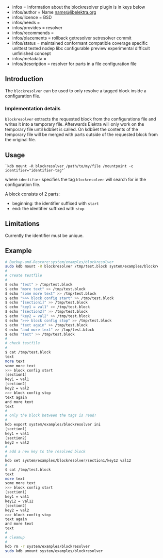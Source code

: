 - infos = Information about the blockresolver plugin is in keys below
- infos/author = Name <name@libelektra.org>
- infos/licence = BSD
- infos/needs =
- infos/provides = resolver
- infos/recommends =
- infos/placements = rollback getresolver setresolver commit
- infos/status = maintained conformant compatible coverage specific unittest tested nodep libc configurable preview experimental difficult unfinished concept
- infos/metadata =
- infos/description = resolver for parts in a file configuration file

## Introduction ##

The `blockresolver` can be used to only resolve a tagged block inside a configuration file.

### Implementation details ###

`blockresolver` extracts the requested block from the configurations file and writes it into a temporary file. Afterwards Elektra will only work on the temporary file until kdbSet is called. On kdbSet the contents of the temporary file will be merged with parts outside of the requested block from the original file.

## Usage ##

    `kdb mount -R blockresolver /path/to/my/file /mountpoint -c identifier="identifier-tag"`

where `identifier` specifies the tag `blockresolver` will search for in the configuration file. 

A block consists of 2 parts:
- beginning: the identifier suffixed with `start` 
- end: the identifier suffixed with `stop`

## Limitations ##

Currently the identifier must be unique.
 
## Example ##
```sh
# Backup-and-Restore:system/examples/blockresolver
sudo kdb mount -R blockresolver /tmp/test.block system/examples/blockresolver -c identifier=">>> block config" ini
#
# create testfile
#
$ echo "text" > /tmp/test.block
$ echo "more text" >> /tmp/test.block
$ echo "some more text" >> /tmp/test.block
$ echo ">>> block config start" >> /tmp/test.block
$ echo "[section1]" >> /tmp/test.block
$ echo "key1 = val1" >> /tmp/test.block
$ echo "[section2]" >> /tmp/test.block
$ echo "key2 = val2" >> /tmp/test.block
$ echo ">>> block config stop" >> /tmp/test.block
$ echo "text again" >> /tmp/test.block
$ echo "and more text" >> /tmp/test.block
$ echo "text" >> /tmp/test.block
#
# check testfile
#
$ cat /tmp/test.block
text
more text
some more text
>>> block config start
[section1]
key1 = val1
[section2]
key2 = val2
>>> block config stop
text again
and more text
text
#
# only the block between the tags is read!
#
kdb export system/examples/blockresolver ini
[section1]
key1 = val1
[section2]
key2 = val2
#
# add a new key to the resolved block 
#
kdb set system/examples/blockresolver/section1/key12 val12
#
$ cat /tmp/test.block
text
more text
some more text
>>> block config start
[section1]
key1 = val1
key12 = val12
[section2]
key2 = val2
>>> block config stop
text again
and more text
text
#
# cleanup
#
kdb rm -r system/examples/blockresolver
sudo kdb umount system/examples/blockresolver
```
